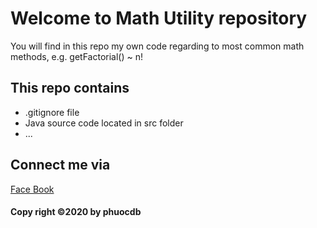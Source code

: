 # Welcome to Math Utility repository
You will find in this repo my own code 
regarding to most common math methods, e.g. 
getFactorial() ~ n!

## This repo contains 
* .gitignore file
* Java source code located in src folder
* ...


## Connect me via
[Face Book](https://www.facebook.com/profile.php?id=100009941145672)

#### Copy right ©2020 by phuocdb
